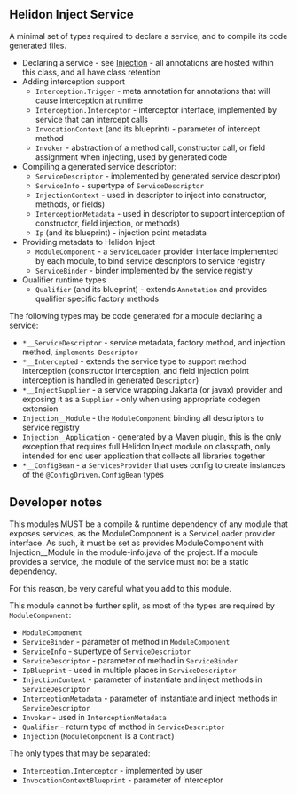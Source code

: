 Helidon Inject Service
---

A minimal set of types required to declare a service, and to compile its code generated files.

- Declaring a service - see [Injection](./src/main/java/io/helidon/inject/service/Injection.java) - all annotations are hosted
  within this class, and all have class retention
- Adding interception support
    - `Interception.Trigger` - meta annotation for annotations that will cause interception at runtime
    - `Interception.Interceptor` - interceptor interface, implemented by service that can intercept calls
    - `InvocationContext` (and its blueprint) - parameter of intercept method
    - `Invoker` - abstraction of a method call, constructor call, or field assignment when injecting, used by generated code
- Compiling a generated service descriptor:
    - `ServiceDescriptor` - implemented by generated service descriptor)
    - `ServiceInfo` - supertype of `ServiceDescriptor`
    - `InjectionContext` - used in descriptor to inject into constructor, methods, or fields)
    - `InterceptionMetadata` - used in descriptor to support interception of constructor, field injection, or methods)
    - `Ip` (and its blueprint) - injection point metadata
- Providing metadata to Helidon Inject
    - `ModuleComponent` - a `ServiceLoader` provider interface implemented by each module, to bind service descriptors to service
      registry
    - `ServiceBinder` - binder implemented by the service registry
- Qualifier runtime types
    - `Qualifier` (and its blueprint) - extends `Annotation` and provides qualifier specific factory methods

The following types may be code generated for a module declaring a service:

- `*__ServiceDescriptor` - service metadata, factory method, and injection method, `implements Descriptor`
- `*__Intercepted` - extends the service type to support method interception (constructor interception, and field injection point
  interception is handled in generated `Descriptor`)
- `*__InjectSupplier` - a service wrapping Jakarta (or javax) provider and exposing it as a `Supplier` - only when using
  appropriate codegen extension
- `Injection__Module` - the `ModuleComponent` binding all descriptors to service registry
- `Injection__Application` - generated by a Maven plugin, this is the only exception that requires full Helidon Inject
  module on classpath, only intended for end user application that collects all libraries together
- `*__ConfigBean` - a `ServicesProvider` that uses config to create instances of the `@ConfigDriven.ConfigBean` types 

## Developer notes

This modules MUST be a compile & runtime dependency of any module that exposes services,
as the ModuleComponent is a ServiceLoader provider interface. As such, it must be set as
provides ModuleComponent with Injection__Module
in the module-info.java of the project. If a module provides a service, the module of the service must not be a static dependency.

For this reason, be very careful what you add to this module.

This module cannot be further split, as most of the types are required by `ModuleComponent`:

- `ModuleComponent`
- `ServiceBinder` - parameter of method in `ModuleComponent`
- `ServiceInfo` - supertype of `ServiceDescriptor`
- `ServiceDescriptor` - parameter of method in `ServiceBinder`
- `IpBlueprint` - used in multiple places in `ServiceDescriptor`
- `InjectionContext` - parameter of instantiate and inject methods in `ServiceDescriptor`
- `InterceptionMetadata` - parameter of instantiate and inject methods in `ServiceDescriptor`
- `Invoker` - used in `InterceptionMetadata`
- `Qualifier` - return type of method in `ServiceDescriptor`
- `Injection` (`ModuleComponent` is a `Contract`)

The only types that may be separated:

- `Interception.Interceptor` - implemented by user
- `InvocationContextBlueprint` - parameter of interceptor

